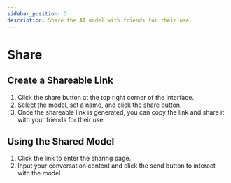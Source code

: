 ```yaml
---
sidebar_position: 3
description: Share the AI model with friends for their use.
---
```

# Share

## Create a Shareable Link
1. Click the share button at the top right corner of the interface.
2. Select the model, set a name, and click the share button.
3. Once the shareable link is generated, you can copy the link and share it with your friends for their use.

## Using the Shared Model
1. Click the link to enter the sharing page.
2. Input your conversation content and click the send button to interact with the model.
